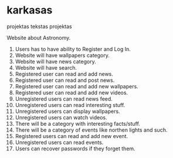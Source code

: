 # karkasas
projektas tekstas projektas

Website about Astronomy.

1. Users has to have ability to Register and Log In.
2. Website will have wallpapers category.
3. Website will have news category.
4. Website will have search.
5. Registered user can read and add news.
6. Registered user can read and post news.
7. Registered user can read and add new wallpapers.
8. Registered user can read and add new videos.
9. Unregistered users can read news feed.
10. Unregistered users can read interesting stuff.
11. Unregistered users can display wallpapers.
12. Unregistered users can watch videos.
13. There will be a category with interesting facts/stuff.
14. There will be a category of events like northen lights and such.
15. Registered users can read and add new event.
16. Unregistered users can read events.
17. Users can recover passwords if they forget them.
